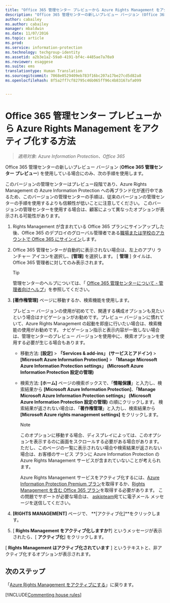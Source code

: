 ```yaml
---
title: "Office 365 管理センター プレビューから Azure Rights Management をアクティブ化する方法 | Azure Information Protection"
description: "Office 365 管理センターの新しいプレビュー バージョン (Office 365 管理センター プレビュー) にアクセスできる場合の、Azure Rights Management サービス向けのアクティブ化手順です。"
author: cabailey
ms.author: cabailey
manager: mbaldwin
ms.date: 11/07/2016
ms.topic: article
ms.prod: 
ms.service: information-protection
ms.technology: techgroup-identity
ms.assetid: a2b3e1a2-59a0-4191-bf4c-4485ae7a70a9
ms.reviewer: esaggese
ms.suite: ems
translationtype: Human Translation
ms.sourcegitcommit: 7068e0529409eb783f16bc207a17be27cd5d82a8
ms.openlocfilehash: 8f5a2ff7cf82795c46b065ff96c4b83167afa099


---
```


# <a name="how-to-activate-azure-rights-management-from-the-office-365-admin-center-preview"></a>Office 365 管理センター プレビューから Azure Rights Management をアクティブ化する方法

>*適用対象: Azure Information Protection、Office 365*


Office 365 管理センターの新しいプレビュー バージョン (**Office 365 管理センター プレビュー**) を使用している場合にのみ、次の手順を使用します。

このバージョンの管理センターはプレビュー段階であり、Azure Rights Management の Azure Information Protection への再ブランド化が進行中であるため、このバージョンの管理センターの手順は、従来のバージョンの管理センターの手順を使用するよりも信頼性が低いことに注意してください。 このバージョンの管理センターを使用する場合は、顧客によって異なったオプションが表示される可能性があります。

1. Rights Management が含まれている Office 365 プランにサインアップした後、Office 365 のデプロイのグローバル管理者である[職場または学校のアカウントで Office 365 にサインイン](https://portal.office.com/)します。

2. Office 365 管理センターが自動的に表示されない場合は、左上のアプリ ランチャー アイコンを選択し、**[管理]** を選択します。 [ **管理** ] タイルは、Office 365 管理者に対してのみ表示されます。

    > [!TIP]
    > 管理センターのヘルプについては、「 [Office 365 管理センターについて - 管理者向けヘルプ](https://support.office.com/article/About-the-Office-365-admin-center-Admin-Help-58537702-d421-4d02-8141-e128e3703547)」を参照してください。

3. **[著作権管理]** ページに移動するか、検索機能を使用します。

    プレビュー バージョンの使用が初めてで、関連する構成オプションも見たいという場合はナビゲーションがお勧めです。プレビュー バージョンに慣れていて、Azure Rights Management の起動を即座に行いたい場合は、検索機能の使用がお勧めです。 ナビゲーション指示と表示内容が一致しない場合は、管理センターのプレビュー バージョンを使用中に、検索オプションを使用する必要が生じる場合もあります。

    - 移動方法: **[設定]** > **「Services & add-ins」 (サービスとアドイン)** > **[Microsoft Azure Information Protection]** > **「Manage Microsoft Azure Information Protection settings」 (Microsoft Azure Information Protection 設定の管理)**

    - 検索方法: **[ホーム]** ページの検索ボックスで、「**情報保護**」と入力し、検索結果から **[Microsoft Azure Information Protection]**、**「Manage Microsoft Azure Information Protection settings」 (Microsoft Azure Information Protection 設定の管理)** の順にクリックします。 検索結果が返されない場合は、「**著作権管理**」と入力し、検索結果から **[Microsoft Azure rights management settings]** をクリックします。

        > [!NOTE]
        >このオプションに移動する場合、ディスプレイによっては、このオプションを表示するのに画面をスクロールする必要がある場合があります。 ただし、このページの一覧に表示されない場合や検索結果が返されない場合は、お客様のサービス プランに Azure Information Protection の Azure Rights Management サービスが含まれていないことが考えられます。
        >
        >Azure Rights Management サービスをアクティブ化するには、[Azure Information Protection Premium プラン](https://www.microsoft.com/en-us/cloud-platform/azure-information-protection-pricing)を取得するか、[Rights Management を含む Office 365 プラン](http://download.microsoft.com/download/E/C/F/ECF42E71-4EC0-48FF-AA00-577AC14D5B5C/Azure_Information_Protection_licensing_datasheet_EN-US.pdf)を取得する必要があります。 この問題でサポートが必要な場合は、 [askipteam](mailto:askipteam?subject=I%20cannot%20activate%20RMS)宛てに電子メール メッセージを送信してください。

4. **[RIGHTS MANAGEMENT]** ページで、 **[アクティブ化]**をクリックします。

5. [ **Rights Management をアクティブ化しますか?**] というメッセージが表示されたら、[ **アクティブ化**] をクリックします。

[ **Rights Management はアクティブ化されています** ] というテキストと、非アクティブ化するオプションが表示されます。


## <a name="next-steps"></a>次のステップ
「[Azure Rights Management をアクティブにする](activate-service.md)」に戻ります。

[!INCLUDE[Commenting house rules](../includes/houserules.md)]



<!--HONumber=Jan17_HO4-->


